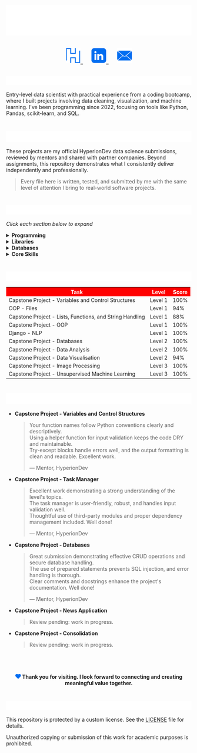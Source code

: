 <h1 align="center">
  <img src="https://github.com/ChristiaanCronje/HyperionDev/blob/main/IGNORE/Headers/Heading.svg" alt="Christiaan Cronje"/><br>
  
  <p align="center">
    <a href="https://www.hyperiondev.com/portfolio/XS25040017890/">
      <img width="40px" alt="Portfolio" title="Portfolio" src="https://github.com/ChristiaanCronje/HyperionDev/blob/main/IGNORE/Socials/HyperionDev.png"/>
    </a>
    &#8287;&#8287;
    <a href="https://www.linkedin.com/in/xandersteyn/">
      <img width="40px" alt="LinkedIn" title="LinkedIn" src="https://github.com/ChristiaanCronje/HyperionDev/blob/main/IGNORE/Socials/LinkedIn.png"/>
    </a>
    &#8287;&#8287;
    <a href="mailto:christiaancronje90@gmail.com">
      <img width="40px" alt="Email" title="Email" src="https://github.com/ChristiaanCronje/HyperionDev/blob/main/IGNORE/Socials/Email.png"/>
    </a>
  </p>
</h1>

<img src="https://github.com/ChristiaanCronje/HyperionDev/blob/main/IGNORE/Headers/About%20Me.svg" alt="About Me" height="25px"/>

Entry-level data scientist with practical experience from a coding bootcamp, where I built projects involving data cleaning, visualization, and machine learning. I've been programming since 2022, focusing on tools like Python, Pandas, scikit-learn, and SQL.

<h1></h1>

<img src="https://github.com/ChristiaanCronje/HyperionDev/blob/main/IGNORE/Headers/Why%20This%20Repository%20Exists.svg" alt="Why This Repository Exists" height="30"/>

These projects are my official HyperionDev data science submissions, reviewed by mentors and shared with partner companies. Beyond assignments, this repository demonstrates what I consistently deliver independently and professionally.

> Every file here is written, tested, and submitted by me with the same level of attention I bring to real-world software projects.

<h1></h1>

<img src="https://github.com/ChristiaanCronje/HyperionDev/blob/main/IGNORE/Headers/Tech%20Stack.svg" alt="Tech Stack" height="25px"/>

*Click each section below to expand*  

<details>
  <summary><strong>Programming</strong></summary>

&#8287;**Languages:**<br>
&#8287;&#8287;• Python<br>
&#8287;&#8287;• SQL
</details>

<details>
  <summary><strong>Libraries</strong></summary>

&#8287;**Data Analysis:**<br>
&#8287;&#8287;• Pandas<br>
&#8287;&#8287;• NumPy

&#8287;**Data Visualisation:**<br>
&#8287;&#8287;• Matplotlib<br>
&#8287;&#8287;• Seaborn<br>
&#8287;&#8287;• Jupyter Notebook<br>
&#8287;&#8287;• Tableau

&#8287;**Machine Learning & AI:**<br>
&#8287;&#8287;• Scikit-learn
</details>

<details>
  <summary><strong>Databases</strong></summary>

&#8287;**Relational:**<br>
&#8287;&#8287;• MySQL<br>
&#8287;&#8287;• SQLite

&#8287;**Data Sources**<br>
&#8287;&#8287;• JSON<br>
&#8287;&#8287;• XML
</details>

<details>
  <summary><strong>Core Skills</strong></summary>
&#8287;&#8287;• Data Visualisation<br>
&#8287;&#8287;• Data Analysis<br>
&#8287;&#8287;• Data Cleaning<br>
&#8287;&#8287;• Preprocessing<br>
&#8287;&#8287;• Supervised Machine Learning<br>
&#8287;&#8287;• Neural networks<br>  
&#8287;&#8287;• Unsupervised Machine Learning

  
</details>

<h1></h1>

<img src="https://github.com/ChristiaanCronje/HyperionDev/blob/main/IGNORE/Headers/Task%20Scores.svg" alt="Task Scores" height="25px"/>

<table>
  <tr>
    <th style="background-color: red; color: white">Task</th>
    <th style="background-color: red; color: white">Level</th>
    <th style="background-color: red; color: white">Score</th>
  </tr>
  <tr>
    <td>Capstone Project - Variables and Control Structures</td>
    <td>Level 1</td>
    <td>100%</td>
  </tr>
  <tr>
    <td>OOP - Files</td>
    <td>Level 1</td>
    <td>94%</td>
  </tr>
  <tr>
    <td>Capstone Project - Lists, Functions, and String Handling</td>
    <td>Level 1</td>
    <td>88%</td>
  </tr>
  <tr>
    <td>Capstone Project - OOP</td>
    <td>Level 1</td>
    <td>100%</td>
  </tr>
  <tr>
    <td>Django - NLP</td>
    <td>Level 1</td>
    <td>100%</td>
  </tr>
  <tr>
    <td>Capstone Project - Databases</td>
    <td>Level 2</td>
    <td>100%</td>
  </tr>
  <tr>
    <td>Capstone Project - Data Analysis</td>
    <td>Level 2</td>
    <td>100%</td>
  </tr>
  <tr>
    <td>Capstone Project - Data Visualisation</td>
    <td>Level 2</td>
    <td>94%</td>
  </tr>
    <tr>
    <td>Capstone Project - Image Processing</td>
    <td>Level 3</td>
    <td>100%</td>
  </tr>
    <tr>
    <td>Capstone Project - Unsupervised Machine Learning</td>
    <td>Level 3</td>
    <td>100%</td>
  </tr>
</table>


<h1></h1>

<img src="https://github.com/ChristiaanCronje/HyperionDev/blob/main/IGNORE/Headers/What%20Reviewers%20Say.svg" alt="What Reviewers Say" height="30px"/>

- **Capstone Project - Variables and Control Structures**  
  > Your function names follow Python conventions clearly and descriptively.  
  > Using a helper function for input validation keeps the code DRY and maintainable.  
  > Try-except blocks handle errors well, and the output formatting is clean and readable. Excellent work.  
  >  
  > — Mentor, HyperionDev

- **Capstone Project - Task Manager**  
  > Excellent work demonstrating a strong understanding of the level's topics.  
  > The task manager is user-friendly, robust, and handles input validation well.  
  > Thoughtful use of third-party modules and proper dependency management included. Well done!  
  >  
  > — Mentor, HyperionDev

- **Capstone Project - Databases**  
  > Great submission demonstrating effective CRUD operations and secure database handling.  
  > The use of prepared statements prevents SQL injection, and error handling is thorough.  
  > Clear comments and docstrings enhance the project's documentation. Well done!  
  >  
  > — Mentor, HyperionDev

- **Capstone Project - News Application**  
  > Review pending: work in progress.

- **Capstone Project - Consolidation**  
  > Review pending: work in progress.

<h1></h1><br>

 <p align="center">
  <img width="15px" alt="Thank You!" title="Thank You!" src="https://github.com/ChristiaanCronje/HyperionDev/blob/main/IGNORE/Icons/Heart.png" />
  <strong>Thank you for visiting. I look forward to connecting and creating meaningful value together.</strong>
</p>

<h1></h1>

<img src="https://github.com/ChristiaanCronje/HyperionDev/blob/main/IGNORE/Headers/License.svg" alt="License" height="25px"/>

This repository is protected by a custom license. See the [LICENSE](LICENSE) file for details.

Unauthorized copying or submission of this work for academic purposes is prohibited.
